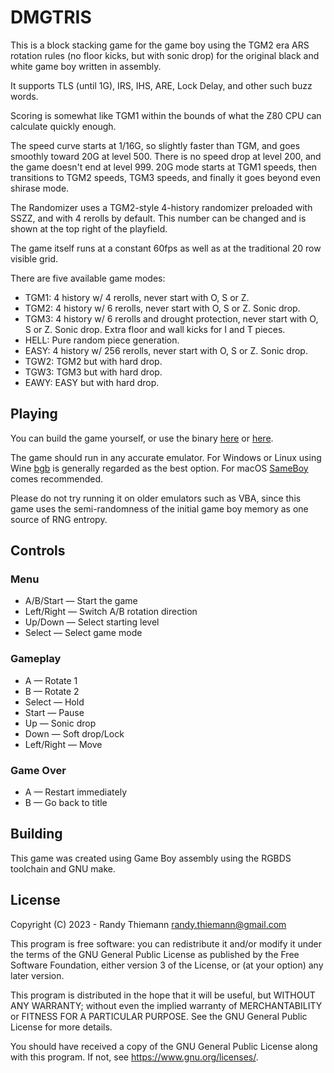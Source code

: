 # DMGTRIS
This is a block stacking game for the game boy using the TGM2 era ARS rotation rules (no floor kicks, but with sonic drop) for the original black and white game boy written in assembly.

It supports TLS (until 1G), IRS, IHS, ARE, Lock Delay, and other such buzz words.

Scoring is somewhat like TGM1 within the bounds of what the Z80 CPU can calculate quickly enough.

The speed curve starts at 1/16G, so slightly faster than TGM, and goes smoothly toward 20G at level 500. There is no speed drop at level 200, and the game doesn't end at level 999. 20G mode starts at TGM1 speeds, then transitions to TGM2 speeds, TGM3 speeds, and finally it goes beyond even shirase mode.

The Randomizer uses a TGM2-style 4-history randomizer preloaded with SSZZ, and with 4 rerolls by default. This number can be changed and is shown at the top right of the playfield.

The game itself runs at a constant 60fps as well as at the traditional 20 row visible grid.

There are five available game modes:
- TGM1: 4 history w/ 4 rerolls, never start with O, S or Z.
- TGM2: 4 history w/ 6 rerolls, never start with O, S or Z. Sonic drop.
- TGM3: 4 history w/ 6 rerolls and drought protection, never start with O, S or Z. Sonic drop. Extra floor and wall kicks for I and T pieces.
- HELL: Pure random piece generation.
- EASY: 4 history w/ 256 rerolls, never start with O, S or Z. Sonic drop.
- TGW2: TGM2 but with hard drop.
- TGW3: TGM3 but with hard drop.
- EAWY: EASY but with hard drop.


## Playing
You can build the game yourself, or use the binary [here](https://git.villadelfia.org/villadelfia/dmgtris/raw/branch/master/DMGTRIS.GB) or [here](https://github.com/Villadelfia/DMGTRIS/raw/master/DMGTRIS.GB).

The game should run in any accurate emulator. For Windows or Linux using Wine [bgb](https://bgb.bircd.org/) is generally regarded as the best option. For macOS [SameBoy](https://sameboy.github.io/) comes recommended.

Please do not try running it on older emulators such as VBA, since this game uses the semi-randomness of the initial game boy memory as one source of RNG entropy.


## Controls
### Menu
- A/B/Start — Start the game
- Left/Right — Switch A/B rotation direction
- Up/Down — Select starting level
- Select — Select game mode

### Gameplay
- A — Rotate 1
- B — Rotate 2
- Select — Hold
- Start — Pause
- Up — Sonic drop
- Down — Soft drop/Lock
- Left/Right — Move

### Game Over
- A — Restart immediately
- B — Go back to title


## Building
This game was created using Game Boy assembly using the RGBDS toolchain and GNU make.


## License
Copyright (C) 2023 - Randy Thiemann <randy.thiemann@gmail.com>

This program is free software: you can redistribute it and/or modify
it under the terms of the GNU General Public License as published by
the Free Software Foundation, either version 3 of the License, or
(at your option) any later version.

This program is distributed in the hope that it will be useful,
but WITHOUT ANY WARRANTY; without even the implied warranty of
MERCHANTABILITY or FITNESS FOR A PARTICULAR PURPOSE.  See the
GNU General Public License for more details.

You should have received a copy of the GNU General Public License
along with this program.  If not, see <https://www.gnu.org/licenses/>.
